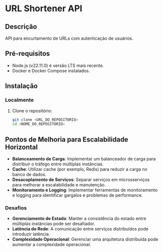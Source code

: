 # URL Shortener API

## Descrição

API para encurtamento de URLs com autenticação de usuários.

## Pré-requisitos

- Node.js (v22.11.0) é versão LTS mais recente.
- Docker e Docker Compose instalados.

## Instalação

### Localmente

1. Clone o repositório:
   ```bash
   git clone <URL_DO_REPOSITORIO>
   cd <NOME_DO_REPOSITORIO>


## Pontos de Melhoria para Escalabilidade Horizontal

- **Balanceamento de Carga**: Implementar um balanceador de carga para distribuir o tráfego entre múltiplas instâncias.
- **Cache**: Utilizar cache (por exemplo, Redis) para reduzir a carga no banco de dados.
- **Desacoplamento de Serviços**: Separar serviços em microsserviços para melhorar a escalabilidade e manutenção.
- **Monitoramento e Logging**: Implementar ferramentas de monitoramento e logging para identificar gargalos e problemas de performance.

### Desafios

- **Gerenciamento de Estado**: Manter a consistência do estado entre múltiplas instâncias pode ser desafiador.
- **Latência de Rede**: A comunicação entre serviços distribuídos pode introduzir latência.
- **Complexidade Operacional**: Gerenciar uma arquitetura distribuída pode aumentar a complexidade operacional.
